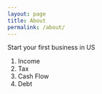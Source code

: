 ```yaml
---
layout: page
title: About
permalink: /about/
---
```


Start your first business in US

1. Income
2. Tax
2. Cash Flow
3. Debt
